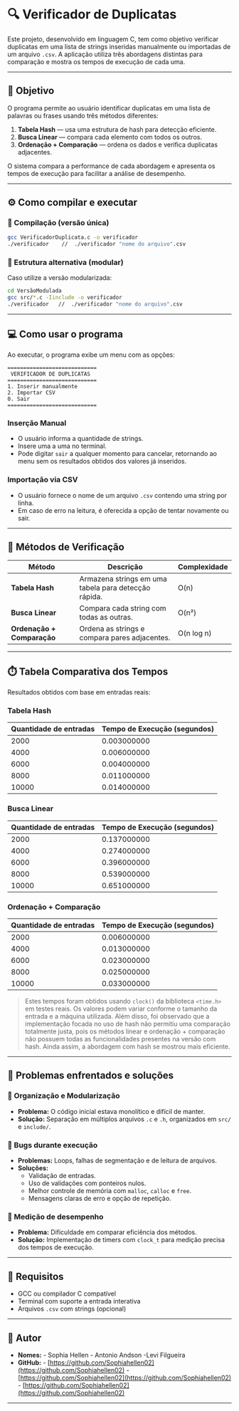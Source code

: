 
# 🔍 Verificador de Duplicatas

Este projeto, desenvolvido em linguagem C, tem como objetivo verificar duplicatas em uma lista de strings inseridas manualmente ou importadas de um arquivo `.csv`. A aplicação utiliza três abordagens distintas para comparação e mostra os tempos de execução de cada uma.

---

## 📌 Objetivo

O programa permite ao usuário identificar duplicatas em uma lista de palavras ou frases usando três métodos diferentes:

1. **Tabela Hash** — usa uma estrutura de hash para detecção eficiente.
2. **Busca Linear** — compara cada elemento com todos os outros.
3. **Ordenação + Comparação** — ordena os dados e verifica duplicatas adjacentes.

O sistema compara a performance de cada abordagem e apresenta os tempos de execução para facilitar a análise de desempenho.

---

## ⚙️ Como compilar e executar

### 🔧 Compilação (versão única)

```bash
gcc VerificadorDuplicata.c -o verificador
./verificador    //  ./verificador "nome do arquivo".csv 
```

### 📂 Estrutura alternativa (modular)

Caso utilize a versão modularizada:

```bash
cd VersãoModulada
gcc src/*.c -Iinclude -o verificador
./verificador   //  ./verificador "nome do arquivo".csv 
```

---

## 💻 Como usar o programa

Ao executar, o programa exibe um menu com as opções:

```
============================
 VERIFICADOR DE DUPLICATAS
============================
1. Inserir manualmente
2. Importar CSV
0. Sair
============================
```

### Inserção Manual
- O usuário informa a quantidade de strings.
- Insere uma a uma no terminal.
- Pode digitar `sair` a qualquer momento para cancelar, retornando ao menu sem os resultados obtidos dos valores já inseridos.

### Importação via CSV
- O usuário fornece o nome de um arquivo `.csv` contendo uma string por linha.
- Em caso de erro na leitura, é oferecida a opção de tentar novamente ou sair.

---

## 🔎 Métodos de Verificação

| Método                      | Descrição                                               | Complexidade |
|-----------------------------|---------------------------------------------------------|--------------|
| **Tabela Hash**             | Armazena strings em uma tabela para detecção rápida.    | O(n)         |
| **Busca Linear**            | Compara cada string com todas as outras.                | O(n²)        |
| **Ordenação + Comparação**  | Ordena as strings e compara pares adjacentes.           | O(n log n)   |


---

## ⏱️ Tabela Comparativa dos Tempos

Resultados obtidos com base em entradas reais:

### Tabela Hash                         

|   Quantidade de entradas   |  Tempo de Execução (segundos) |
|----------------------------|-------------------------------|
|            2000            |         0.003000000           |
|            4000            |         0.006000000           |
|            6000            |         0.004000000           |
|            8000            |         0.011000000           |
|           10000            |         0.014000000           |


### Busca Linear                       

|   Quantidade de entradas   |  Tempo de Execução (segundos) |
|----------------------------|-------------------------------|
|            2000            |         0.137000000           |
|            4000            |         0.274000000           |
|            6000            |         0.396000000           |
|            8000            |         0.539000000           |
|           10000            |         0.651000000           |


### Ordenação + Comparação

|   Quantidade de entradas   |  Tempo de Execução (segundos) |
|----------------------------|-------------------------------|
|            2000            |          0.006000000          |
|            4000            |          0.013000000          |
|            6000            |          0.023000000          |
|            8000            |          0.025000000          |
|           10000            |          0.033000000          |



> Estes tempos foram obtidos usando `clock()` da biblioteca `<time.h>` em testes reais. Os valores podem variar conforme o tamanho da entrada e a máquina utilizada. Além disso, foi observado que a implementação focada no uso de hash não permitiu uma comparação totalmente justa, pois os métodos linear e ordenação + comparação não possuem todas as funcionalidades presentes na versão com hash. Ainda assim, a abordagem com hash se mostrou mais eficiente.

---

## 💬 Problemas enfrentados e soluções

### 🧱 Organização e Modularização
- **Problema:** O código inicial estava monolítico e difícil de manter.
- **Solução:** Separação em múltiplos arquivos `.c` e `.h`, organizados em `src/` e `include/`.

### 🐞 Bugs durante execução
- **Problemas:** Loops, falhas de segmentação e de leitura de arquivos.
- **Soluções:** 
  - Validação de entradas.
  - Uso de validações com ponteiros nulos.
  - Melhor controle de memória com `malloc`, `calloc` e `free`.
  - Mensagens claras de erro e opção de repetição.

### 🧪 Medição de desempenho
- **Problema:** Dificuldade em comparar eficiência dos métodos.
- **Solução:** Implementação de timers com `clock_t` para medição precisa dos tempos de execução.

---

## 📎 Requisitos

- GCC ou compilador C compatível
- Terminal com suporte a entrada interativa
- Arquivos `.csv` com strings (opcional)

---

## 👤 Autor

- **Nomes:** 
      - Sophia Hellen
      - Antonio Andson
      -Levi Filgueira
- **GitHub:** 
      - [https://github.com/Sophiahellen02](https://github.com/Sophiahellen02)
      - [https://github.com/Sophiahellen02](https://github.com/Sophiahellen02)
      - [https://github.com/Sophiahellen02](https://github.com/Sophiahellen02)
---
